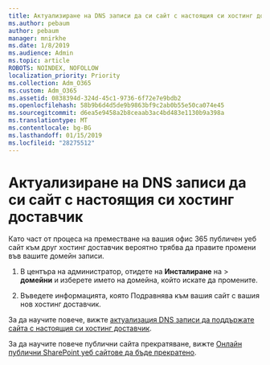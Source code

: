 ```yaml
---
title: Актуализиране на DNS записи да си сайт с настоящия си хостинг доставчик
ms.author: pebaum
author: pebaum
manager: mnirkhe
ms.date: 1/8/2019
ms.audience: Admin
ms.topic: article
ROBOTS: NOINDEX, NOFOLLOW
localization_priority: Priority
ms.collection: Adm_O365
ms.custom: Adm_O365
ms.assetid: 0838394d-324d-45c1-9736-6f72e7e9bdb2
ms.openlocfilehash: 58b9b6d4d5de9b9863bf9c2ab0b55e50ca074e45
ms.sourcegitcommit: d6ea5e9458a2b8ceaab3ac4bd483e1130b9a398a
ms.translationtype: MT
ms.contentlocale: bg-BG
ms.lasthandoff: 01/15/2019
ms.locfileid: "28275512"
---
```

# <a name="update-dns-records-to-keep-your-website-with-your-current-hosting-provider"></a>Актуализиране на DNS записи да си сайт с настоящия си хостинг доставчик

Като част от процеса на преместване на вашия офис 365 публичен уеб сайт към друг хостинг доставчик вероятно трябва да правите промени във вашите домейн записи.
  
1. В центъра на администратор, отидете на **Инсталиране** на \> **домейни** и изберете името на домейна, който искате да промените. 
    
2. Въведете информацията, която Подравнява към вашия сайт с вашия нов хостинг доставчик.
    
За да научите повече, вижте [актуализация DNS записи да поддържате сайта с настоящия си хостинг доставчик](https://support.office.com/en-us/article/update-dns-records-to-keep-your-website-with-your-current-hosting-provider-2c4cf347-b897-45c1-a71f-210bdc8f1061). 
  
За да научите повече публични сайта прекратяване, вижте [Онлайн публични SharePoint уеб сайтове да бъде прекратено](https://support.office.com/en-us/article/sharepoint-online-public-websites-to-be-discontinued-e86bfd2f-5c7d-446f-a430-7cfcc0130916?ui=en-US&amp;rs=en-US&amp;ad=US). 
  

